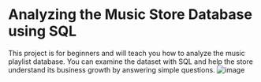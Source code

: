 # **Analyzing the Music Store Database using SQL**
This project is for beginners and will teach you how to analyze the music playlist database. You can examine the dataset with SQL and help the store understand its business growth by answering simple questions.
![image](https://user-images.githubusercontent.com/115335312/219776863-7eda58d2-42d1-411c-85b8-d900e3c915ed.png)
